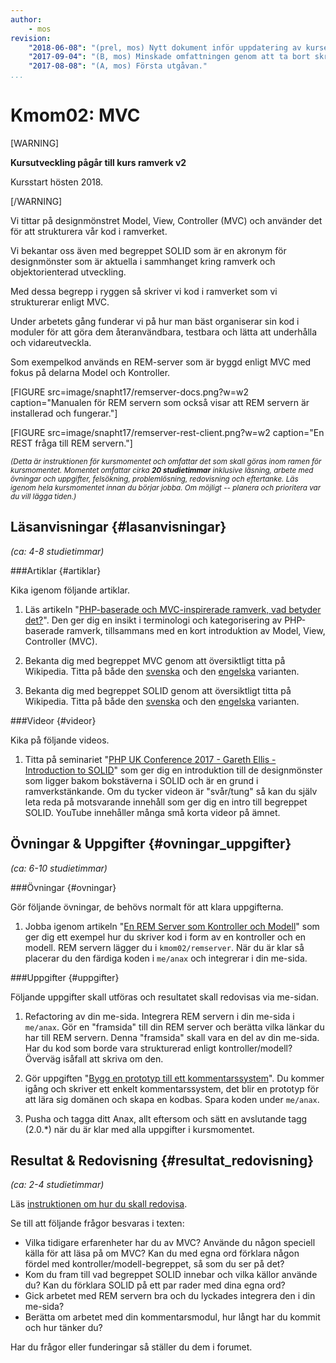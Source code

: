 ```yaml
---
author:
    - mos
revision:
    "2018-06-08": "(prel, mos) Nytt dokument inför uppdatering av kursen."
    "2017-09-04": "(B, mos) Minskade omfattningen genom att ta bort skrivuppgiften om MVC."
    "2017-08-08": "(A, mos) Första utgåvan."
...
```

Kmom02: MVC
==================================

[WARNING]

**Kursutveckling pågår till kurs ramverk v2**

Kursstart hösten 2018.

[/WARNING]

Vi tittar på designmönstret Model, View, Controller (MVC) och använder det för att strukturera vår kod i ramverket.

Vi bekantar oss även med begreppet SOLID som är en akronym för designmönster som är aktuella i sammhanget kring ramverk och objektorienterad utveckling.

Med dessa begrepp i ryggen så skriver vi kod i ramverket som vi strukturerar enligt MVC.

Under arbetets gång funderar vi på hur man bäst organiserar sin kod i moduler för att göra dem återanvändbara, testbara och lätta att underhålla och vidareutveckla.

<!--more-->

Som exempelkod används en REM-server som är byggd enligt MVC med fokus på delarna Model och Kontroller.

[FIGURE src=image/snapht17/remserver-docs.png?w=w2 caption="Manualen för REM servern som också visar att REM servern är installerad och fungerar."]

[FIGURE src=image/snapht17/remserver-rest-client.png?w=w2 caption="En REST fråga till REM servern."]



<small><i>(Detta är instruktionen för kursmomentet och omfattar det som skall göras inom ramen för kursmomentet. Momentet omfattar cirka **20 studietimmar** inklusive läsning, arbete med övningar och uppgifter, felsökning, problemlösning, redovisning och eftertanke. Läs igenom hela kursmomentet innan du börjar jobba. Om möjligt -- planera och prioritera var du vill lägga tiden.)</i></small>



Läsanvisningar  {#lasanvisningar}
---------------------------------

*(ca: 4-8 studietimmar)*



###Artiklar {#artiklar}

Kika igenom följande artiklar.

1. Läs artikeln "[PHP-baserade och MVC-inspirerade ramverk, vad betyder det?](kunskap/php-baserade-och-mvc-inspirerade-ramverk-vad-betyder-det)". Den ger dig en insikt i terminologi och kategorisering av PHP-baserade ramverk, tillsammans med en kort introduktion av Model, View, Controller (MVC).

1. Bekanta dig med begreppet MVC genom att översiktligt titta på Wikipedia. Titta på både den [svenska](https://sv.wikipedia.org/wiki/Model-View-Controller) och den [engelska](https://en.wikipedia.org/wiki/Model%E2%80%93view%E2%80%93controller) varianten.

1. Bekanta dig med begreppet SOLID genom att översiktligt titta på Wikipedia. Titta på både den [svenska](https://sv.wikipedia.org/wiki/SOLID) och den [engelska](https://en.wikipedia.org/wiki/SOLID_%28object-oriented_design%29) varianten.



###Videor {#videor}

Kika på följande videos.

1. Titta på seminariet "[PHP UK Conference 2017 - Gareth Ellis - Introduction to SOLID](https://www.youtube.com/watch?v=86Tt2pW9pv4)" som ger dig en introduktion till de designmönster som ligger bakom bokstäverna i SOLID och är en grund i ramverkstänkande. Om du tycker videon är "svår/tung" så kan du själv leta reda på motsvarande innehåll som ger dig en intro till begreppet SOLID. YouTube innehåller många små korta videor på ämnet.



Övningar & Uppgifter  {#ovningar_uppgifter}
-------------------------------------------

*(ca: 6-10 studietimmar)*



###Övningar {#ovningar}

Gör följande övningar, de behövs normalt för att klara uppgifterna.

1. Jobba igenom artikeln "[En REM Server som Kontroller och Modell](kunskap/en-rem-server-som-kontroller-och-modell)" som ger dig ett exempel hur du skriver kod i form av en kontroller och en modell. REM servern lägger du i `kmom02/remserver`. När du är klar så placerar du den färdiga koden i `me/anax` och integrerar i din me-sida.



###Uppgifter {#uppgifter}

Följande uppgifter skall utföras och resultatet skall redovisas via me-sidan.

1. Refactoring av din me-sida. Integrera REM servern i din me-sida i `me/anax`. Gör en "framsida" till din REM server och berätta vilka länkar du har till REM servern. Denna "framsida" skall vara en del av din me-sida. Har du kod som borde vara strukturerad enligt kontroller/modell? Överväg isåfall att skriva om den.

1. Gör uppgiften "[Bygg en prototyp till ett kommentarssystem](uppgift/bygg-en-prototyp-till-ett-kommentarssystem)". Du kommer igång och skriver ett enkelt kommentarssystem, det blir en prototyp för att lära sig domänen och skapa en kodbas. Spara koden under `me/anax`.

1. Pusha och tagga ditt Anax, allt eftersom och sätt en avslutande tagg (2.0.\*) när du är klar med alla uppgifter i kursmomentet.

<!--
1. Skriv gruppvis en artikel om ["Model, View, Controller (MVC)"](uppgift/skriv-artikel-om-mvc). Spara artikeln i din me-sida.
-->



Resultat & Redovisning  {#resultat_redovisning}
-----------------------------------------------

*(ca: 2-4 studietimmar)*

Läs [instruktionen om hur du skall redovisa](./../redovisa).

Se till att följande frågor besvaras i texten:

* Vilka tidigare erfarenheter har du av MVC? Använde du någon speciell källa för att läsa på om MVC? Kan du med egna ord förklara någon fördel med kontroller/modell-begreppet, så som du ser på det?
* Kom du fram till vad begreppet SOLID innebar och vilka källor använde du? Kan du förklara SOLID på ett par rader med dina egna ord?
* Gick arbetet med REM servern bra och du lyckades integrera den i din me-sida?
* Berätta om arbetet med din kommentarsmodul, hur långt har du kommit och hur tänker du?

Har du frågor eller funderingar så ställer du dem i forumet.
